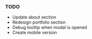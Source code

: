 ### TODO
- Update about section
- Redesign portfolio section
- Debug tooltip when modal is opened
- Create mobile version
